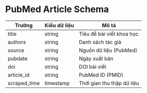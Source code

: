 # PubMed Article Schema

| Trường       | Kiểu dữ liệu | Mô tả                      |
| ------------ | ------------ | -------------------------- |
| title        | string       | Tiêu đề bài viết khoa học  |
| authors      | string       | Danh sách tác giả          |
| source       | string       | Nguồn dữ liệu (PubMed)     |
| pubdate      | string       | Ngày xuất bản              |
| doi          | string       | DOI bài viết               |
| article_id   | string       | PubMed ID (PMID)           |
| scraped_time | timestamp    | Thời gian thu thập dữ liệu |
